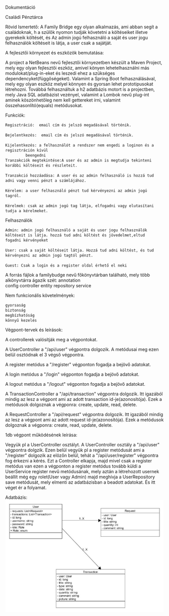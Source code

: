Dokumentáció

Családi Pénztárca

Rövid Ismertető:
A Family Bridge egy olyan alkalmazás, ami abban segít a családoknak, h a szülők  nyomon tudják követetni a költéseiket  illetve gyerekeik költését, és 
Az admin jogú felhasználó a saját és user jogu felhasználók költéseit is látja, a user csak a sajátját.

A fejlesztői környezet és eszközök bemutatása:

A project a NetBeans nevű fejlesztői környezetben készült a Maven Project, mely egy olyan fejlesztői eszköz, amivel könyen lehetelhasználni más modulokat/plug-in-eket és leszedi ehez a szükséges dependencyket(függőségeket). Valamint a Spring Boot 		felhasználásával, mely egy olyan eszköz melyel könnyen és gyorsan lehet prototipusokat létrehozni. Továbbá felhasználtuk a h2 	adatbázis motort is a projectben, mely Java SQL adatbázist vezényel, valamint a Lombok nevű plug-int aminek köszönhetőleg nem 	kell gettereket írni, valamint összehasonlító(equals) metódusokat.

Funkciók:

	Regisztráció:  email cím és jelszó megadásával történik.
	
	Bejelentkezés:  email cím és jelszó megadásával történik.
	
	Kijelentkezés: a felhasználót a rendszer nem engedi a loginon és a regisztráción kívül
   			 beengedni
 	Tranzakciók megtekintése:A user és az admin is megtudja tekinteni korábbi költéseit és részleteit.
	
	Tranzakció hozzáadása: A user és az admin felhasználó is hozzá tud adni vagy venni pénzt a számlájához.
	
 	Kérelem: a user felhasználó pénzt tud kérvényezni az admin jogú tagról.
	
 	Kérelmek: csak az admin jogú tag látja, elfogadni vagy elutasítani tudja a kérelmeket.
	
  
Felhasználók

 	Admin: admin jogú felhasználó a saját és user jogu felhasználók költéseit is látja. hozzá tud adni költést és jövedelmet,eltud 			fogadni kérvényeket
	
	User: csak a saját költéseit látja. Hozzá tud adni költést, és tud kérvényezni az admin jogú tagtól pénzt.
	
	Guest: Csak a login és a register oldal érhető el neki

A forrás fájlok a familybudge nevű főkönyvtárban található, mely több alkönyvtárra ágazik szét:	
	annotation	
	config	controller
	entity
	repository
	service

Nem funkcionális követelmények:


	gyorsaság
	biztonság
	megbízhatóság
 	könnyű kezelés

	

Végpont-tervek és leírások:

A controllerek valósítják meg a végpontokat. 

A UserController a "/api/user" végpontra dolgozik. A metódusai meg ezen belül osztódnak el 3 végső végpontra.

A register metódus a "/register" végponton fogadja a bejövő adatokat.

A login metódus a "/login" végponton fogadja a bejövő adatokat.

A logout metódus a "/logout" végponton fogadja a bejövő adatokat.

A TransactionController a "/api/transaction" végpontra dolgozik.  Itt igazából mindig az lesz a végpont ami az adott transaction id-je(azonosítója). Ezek a metódusok dolgoznak a végponra: create, update, read, delete.

A RequestController a "/api/request" végpontra dolgozik. Itt igazából mindig az lesz a végpont ami az adott request id-je(azonosítója). Ezek a metódusok dolgoznak a végponra: create, read, update, delete.

1db végpont működésének leírása:

Vegyük pl a UserController osztályt. A UserController osztály a "/api/user" végpontra dolgzik. Ezen belül vegyük pl a register metódusát ami a "/register" dolgozik az elözőn belül, tehát a "/api/user/register" végpontra fog érkezni a kérés. Ezt a Controller elkapja, majd mivel csak a register metódus van ezen a végponton a register metódus tovább küldi a UserService register nevű metódusának, mely aztán a létrehozott usernek beállít még egy rolet(User vagy Admin) majd meghívja a UserRepository save metódusát, mely elmenti az adatbázisban a beadott adatokat. És itt véget ér a folyamat.


Adatbázis:
![alt text](https://github.com/gyopos22/Family-Budge/blob/master/asd.jpg)
